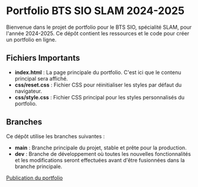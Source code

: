 # Portfolio BTS SIO SLAM 2024-2025

Bienvenue dans le projet de portfolio pour le BTS SIO, spécialité SLAM, pour l'année 2024-2025. Ce dépôt contient les ressources et le code pour créer un portfolio en ligne.


## Fichiers Importants

- **index.html** : La page principale du portfolio. C'est ici que le contenu principal sera affiché.
- **css/reset.css** : Fichier CSS pour réinitialiser les styles par défaut du navigateur.
- **css/style.css** : Fichier CSS principal pour les styles personnalisés du portfolio.

## Branches

Ce dépôt utilise les branches suivantes :

- **main** : Branche principale du projet, stable et prête pour la production.
- **dev** : Branche de développement où toutes les nouvelles fonctionnalités et les modifications seront effectuées avant d'être fusionnées dans la branche principale.

[Publication du portfolio](https://safidial.github.io/portfolio-bts-sio-slam-2024-2025/)

